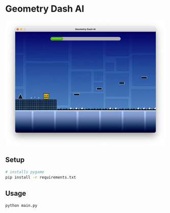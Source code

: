 # Geometry Dash AI

![](assets/demo.png)

## Setup

```sh
# installs pygame
pip install -r requirements.txt
```

## Usage

```sh
python main.py
```

